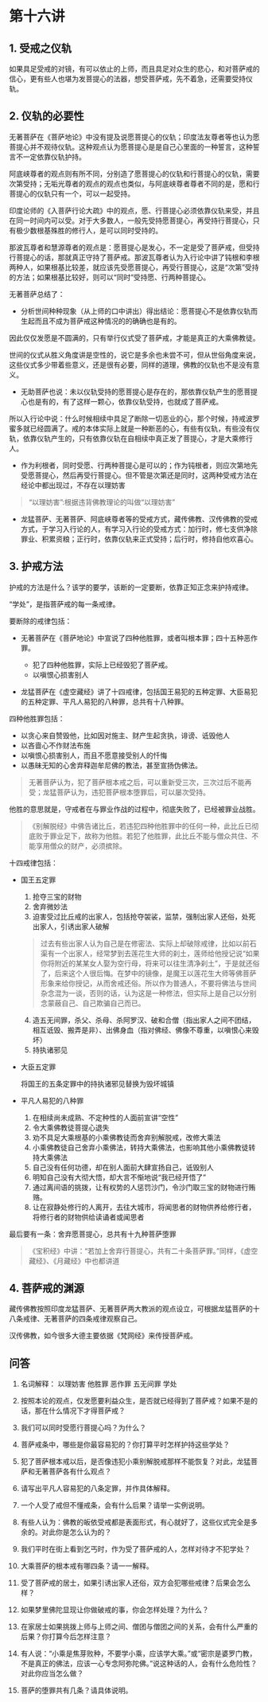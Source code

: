 # 第十六讲

## 1. 受戒之仪轨

如果具足受戒的对镜，有可以依止的上师，而且具足对众生的悲心，和对菩萨戒的信心，更有些人也堪为发菩提心的法器，想受菩萨戒，先不着急，还需要受持仪轨。

## 2. 仪轨的必要性

无著菩萨在《菩萨地论》中没有提及说愿菩提心的仪轨；印度法友尊者等也认为愿菩提心并不观待仪轨。这种观点认为愿菩提心是是自己心里面的一种誓言，这种誓言不一定依靠仪轨护持。

阿底峡尊者的观点则有所不同，分别造了愿菩提心的仪轨和行菩提心的仪轨，需要次第受持；无垢光尊者的观点的观点也类似，与阿底峡尊者尊者不同的是，愿和行菩提心的仪轨只有一个，可以一起受持。

印度论师的《入菩萨行论大疏》中的观点，愿、行菩提心必须依靠仪轨来受，并且在同一时间内可以受。对于大多数人，一般先受持愿菩提心，再受持行菩提心，只有极少数根基殊胜的修行人，是可以同时受持的。

那波瓦尊者和慧源尊者的观点是：愿菩提心是发心，不一定是受了菩萨戒，但受持行菩提心的话，那就真正守持了菩萨戒。那波瓦尊者认为入行论中讲了钝根和李根两种人，如果根基比较差，就应该先受愿菩提心，再受行菩提心，这是“次第”受持的方法；如果根基比较好，则可以“同时”受持愿、行两种菩提心。

无著菩萨总结了：

- 分析世间种种现象（从上师的口中讲出）得出结论：愿菩提心不是依靠仪轨而生起而且不成为菩萨戒这种情况的的确确也是有的。

因此仅仅发愿是不圆满的，只有举行仪式受了菩萨戒，才能是真正的大乘佛教徒。

世间的仪式从胜义角度讲是空性的，说它是多余也未尝不可，但从世俗角度来说，这些仪式多少带着些意义，还是很有必要，同样的道理，佛教的仪轨也不是没有意义。

- 无助菩萨也说：未以仪轨受持的愿菩提心是存在的，那依靠仪轨产生的愿菩提心也是有的，有了这样一颗心，依靠仪轨受持，也就成了菩萨戒。

所以入行论中说：什么时候相续中具足了断除一切恶业的心，那个时候，持戒波罗蜜多就已经圆满了。戒的本体实际上就是一种断恶的心，有些有仪轨，有些没有仪轨，依靠仪轨产生的，只有依靠仪轨在自相续中真正发了菩提心，才是大乘修行人。

- 作为利根者，同时受愿、行两种菩提心是可以的；作为钝根者，则应次第地先受愿菩提心，然后再受行菩提心。但不管是次第还是同时，这两种受戒方法在经论中都出现过，不存在以理妨害

> “以理妨害”:根据违背佛教理论的叫做“以理妨害”

- 龙猛菩萨、无著菩萨、阿底峡尊者等的受戒方式，藏传佛教、汉传佛教的受戒方式，于学习入行论的人，有学习入行论的受戒方式：加行时，修七支供净除罪业、积累资粮；正行时，依靠仪轨来正式受持；后行时，修持自他欢喜心。

## 3. 护戒方法

护戒的方法是什么？该学的要学，该断的一定要断，依靠正知正念来护持戒律。

“学处”，是指菩萨戒的每一条戒律。

要断除的戒律包括：

- 无著菩萨在《菩萨地论》中宣说了四种他胜罪，或者叫根本罪；四十五种恶作罪。

  - 犯了四种他胜罪，实际上已经毁犯了菩萨戒。
  - 以嗔恨心损害别人
  
- 龙猛菩萨在《虚空藏经》讲了十四戒律，包括国王易犯的五种定罪、大臣易犯的五种定罪、平凡人易犯的八种罪，总共有十八种罪。

四种他胜罪包括：

- 以贪心来自赞毁他，比如因对施主、财产生起贪执，诽谤、诋毁他人
- 以吝啬心不作财法布施
- 以嗔恨心损害别人，而且不愿意接受别人的忏悔
- 以愚昧无知的心舍弃释迦牟尼佛的教法，甚至宣扬伪佛法。

> 无著菩萨认为，犯了菩萨根本戒之后，可以重新受三次，三次过后不能再受；龙猛菩萨认为，违犯菩萨根本堕罪后，可以屡次受持。

他胜的意思就是，守戒者在与罪业作战的过程中，彻底失败了，已经被罪业战胜。

> 《别解脱经》中佛告诸比丘，若违犯四种他胜罪中的任何一种，此比丘已彻底败于罪业足下，故称为他胜。若犯了他胜罪，此比丘不能与僧众共住、不能享用僧众的财产，必须摈除。

十四戒律包括：

- 国王五定罪

  1. 抢夺三宝的财物
  2. 舍弃微妙法
  3. 迫害受过比丘戒的出家人，包括抢夺袈裟，监禁，强制出家人还俗，处死出家人，引诱出家人破解

    > 过去有些出家人认为自己是在修密法、实际上却破除戒律，比如以前石渠有一个出家人，经常梦到去莲花生大师的刹土，莲师给他授记说“如果你将附近的某某女人娶为空行母，将来可以往生清净刹土”，于是就还俗了，后来这个人很后悔。在梦中的镜像，是魔王以莲花生大师等佛菩萨形象来给你授记，从而舍戒还俗。所以作为普通人，不要将佛法与世间杂念混为一谈，否则的话，认为这是一种修法，但实际上是自己以分别念蒙蔽自己、自己欺骗自己而已。

  4. 造五无间罪，杀父、杀母、杀阿罗汉、破和合僧（指出家人之间不团结，相互诋毁、搬弄是非）、出佛身血（指对佛经、佛像不尊重，以嗔恨心来毁坏）
  5. 持执诸邪见

- 大臣五定罪

  将国王的五条定罪中的持执诸邪见替换为毁坏城镇

- 平凡人易犯的八种罪

  1. 在相续尚未成熟、不定种性的人面前宣讲“空性”
  2. 令大乘佛教徒菩提心退失
  3. 劝不具足大乘根基的小乘佛教徒而舍弃别解脱戒，改修大乘法
  4. 小乘佛教徒自己舍弃小乘佛法，转持大乘佛法，也影响其他小乘佛教徒转持大乘佛法
  5. 自己没有任何功德，却在别人面前大肆宣扬自己，诋毁别人
  6. 明知自己没有大彻大悟，却大言不惭地说“我已经开悟了”
  7. 通过离间语的挑拨，让有权势的人惩罚沙门，令沙门取三宝的财物进行贿赂。
  8. 让在寂静处修行的人离开，去往大城市，将闻思者的财物供养给修行者，将修行者的财物供给读诵者或闻思者

最后要有一条：舍弃愿菩提心，总共有十九种菩萨堕罪
> 《宝积经》中讲：“若加上舍弃行菩提心，共有二十条菩萨罪。”同样，《虚空藏经》、《月藏经》中也都讲道

## 4. 菩萨戒的渊源

藏传佛教按照印度龙猛菩萨、无著菩萨两大教派的观点设立，可根据龙猛菩萨的十八条戒律、无著菩萨的四条戒律观察自己。

汉传佛教，如今很多大德主要依据《梵网经》来传授菩萨戒。

## 问答

1. 名词解释：
以理妨害  他胜罪  恶作罪  五无间罪  学处

2. 按照本论的观点，仅发愿要利益众生，是否就已经得到了菩萨戒？如果不是的话，那在什么情况下才得菩萨戒？

3. 我们可以同时受愿行菩提心吗？为什么？

4. 菩萨戒条中，哪些是你最容易犯的？你打算平时怎样护持这些学处？

5. 犯了菩萨根本戒以后，是否像违犯小乘别解脱戒那样不能恢复？对此，龙猛菩萨和无著菩萨各有什么观点？

6. 请写出平凡人容易犯的八条定罪，并作具体解释。

7. 一个人受了戒但不懂戒条，会有什么后果？请举一实例说明。

8. 有些人认为：佛教的皈依受戒都是表面形式，有心就好了，这些仪式完全是多余的。对此你是怎么认为的？

9. 我们平时在街上看到乞丐时，作为受了菩萨戒的人，怎样对待才不犯学处？

10. 大乘菩萨的根本戒有哪四条？请一一解释。

11. 受了菩萨戒的居士，如果引诱出家人还俗，双方会犯哪些戒律？后果会怎么样？

12. 如果梦里佛陀显现让你做破戒的事，你会怎样处理？为什么？

13. 在家居士如果挑拨上师与上师之间、僧团与僧团之间的关系，会有什么严重的后果？你打算今后怎样注意？

14. 有人说：“小乘是焦芽败种，不要学小乘，应该学大乘。”或“密宗是婆罗门教，不是真正的佛法，应该一心专念阿弥陀佛。”说这种话的人，会有什么危险性？对此你应当怎么做？

15. 菩萨的堕罪共有几条？请具体说明。
